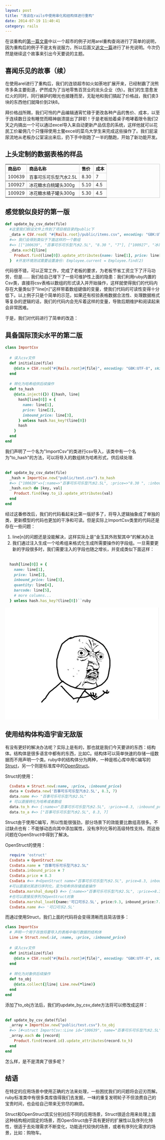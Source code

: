 ```yaml
---
layout: post
title: "浅谈在rails中使用串化和结构体进行重构"
date: 2014-07-19 11:40:41
category: rails
---
```


在谈重构的[第一篇文章](/use-arel-to-refactor-your-sql)中以一个超市的例子对用arel重构查询进行了简单的说明，因为重构后的例子不是太有说服力，所以后面又[追文一篇](/intro-of-orderquery-class)进行了补充说明。今次仍然是继续这个故事来引出今天要说的主题。

## 喜闻乐见的故事（续）

在使用arel进行了重构后，我们的连锁超市如火如荼地扩展开来，已经制霸了浣熊市多条主要街道，俨然成为了当地零售百货业的龙头企业（伪）。我们的生意愈发红火的同时，同行嫉妒的眼光也接踵而至，无耻地和我们搞起了价格战，我们卖3块的东西他们就降价到2块8。

拜价格战所赐，我们可怜的产品编辑通宵忙碌于更改各种产品的售价、成本，以至于连续数日没有睡觉而精神崩溃提出了辞职！于是老板拍着桌子咆哮着限令我们2天之内搞出一个可以通过excel导入来自动更新产品信息的系统，这样他就可以花民工价雇佣几个只懂得使用土鳖excel的菜鸟大学生来完成这些操作了。我们屁滚尿流地从老板办公室滚出来后，扔下手中刚跑了一半的酷跑，开始了新功能开发。

## 上头定制的数据表格的样品

<table style="border-collapse: collapse" bordercolor="#ccc" cellspacing="0" cellpadding="4" width="100%" align="center" border="1
">
  <thead>
    <tr class="header">
      <th align="left">商品ID</th>
      <th align="left">商品名称</th>
      <th align="left">售价</th>
      <th align="left">成本</th>
    </tr>
  </thead>
  <tbody>
    <tr class="odd">
      <td align="left">100639</td>
      <td align="left">百事可乐可乐型汽水2.5L</td>
      <td align="left">8.30</td>
      <td align="left">7</td>
    </tr>
    <tr class="even">
      <td align="left">100927</td>
      <td align="left">冰花糖水白桃罐头300g</td>
      <td align="left">5.10</td>
      <td align="left">4.5</td>
    </tr>
    <tr class="odd">
      <td align="left">100929</td>
      <td align="left">冰花糖水橘子罐头300g</td>
      <td align="left">5.30</td>
      <td align="left">4.5</td>
    </tr>
  </tbody>
</table>


## 感觉貌似良好的第一版

```ruby
def update_by_csv_date(file)
  #这里我们假设文件上传到了项目根目录的public下
  _data = CSV.read( "#{Rails.root}/public/items.csv", encoding: "GBK:UTF-8", skip_lines: /^\p{Han}+/)
  #=> 我们会得到类似于下面这样的一个数组
  #=> [["100639", "百事可乐可乐型汽水2.5L", "8.30 ", "7"], ["100927", "冰花糖水白桃罐头300g", "5.10 ", "4.5"], ["100929", "冰花糖水橘子罐头300g", "5.30 ", "4.5"]]
  _data.each{|line|
    Product.find(line[0]).update_attributes(name: line[1], price: line[2], inbound_price: line[3])
  }  #开发环境测试需要设置身份: Employee.current = Employee.find(2)

```

代码很不错，可以正常工作，完成了老板的要求，为老板节省工资立下了汗马功劳，但是……
我们给自己埋下了一些可维护性上面的隐患：我们利用ruby内置的Csv类，直接将csv表格以数组的形式读入并开始操作，这样就使得我们的代码内存在大量类似于"line[n]"这样带着数组键值的变量，使我们代码的可读性变得十分低下。以上例子只是个简单的示范，如果还有校验表格数据合法性、处理数据格式等复杂的逻辑的话，我们的代码内会充斥着这样的变量，导致后期维护和阅读起来会非常困难。

于是，我们对代码进行了简单的改造：

## 具备国际顶尖水平的第二版

```ruby
class ImportCsv

  # 读入csv文件
  def initialize(file)
    @data = CSV.read("#{Rails.root}#{file}", encoding: "GBK:UTF-8", skip_lines: /^\p{Han}+/)
  end

  # 转化为哈希组供后续操作
  def to_hash
    @data.inject({}) {|hash, line|
      hash[line[0]] = {
        name: line[1],
        price: line[2],
        inbound_price: line[3],
      } unless hash.has_key?(line[0])
      hash
    }
  end
end

```

我们声明了一个名为"ImportCsv"的类进行csv导入，该类中有一个名为"to_hash"的方法，可以将导入的数组转为哈希形式，供后续处理.

```ruby

def update_by_csv_date(file)
  _hash = ImportCsv.new("public/test.csv").to_hash
  #=> {"100639"=>{:name=>"百事可乐可乐型汽水2.5L", :price=>"8.30 ", :inbound_price=>"7"}, "100927"=>{:name=>"冰花糖水白桃罐头300g", :price=>"5.10 ", :inbound_price=>"4.5"}, "100929"=>{:name=>"冰花糖水橘子罐头300g", :price=>"5.30 ", :inbound_price=>"4.5"}}
  _hash.each do |key, val|
    Product.find(key.to_i).update_attributes(val)
  end
end

```

经过这番修改后，我们的代码看起来比第一版好多了，将导入逻辑抽象成了单独的类，更新模型的代码也更加的干净和可读。但是实际上ImportCsv类里的代码还是存在一些问题：

1. line[n]的问题还是没能解决，这样实际上是“金玉其外败絮其中”的解决办法
2. 我们通过注入生成一个哈希组来格式化生成所需要操作的字段组。一旦需要更新的字段很多时，我们需要注入的字段也随之增长，并变成类似下面这样：

```ruby

  hash[line[0]] = {
    name: line[1],
    price: line[2],
    inbound_price: line[3],
    quantity: line[4],
    barcode: line[5],
    # more columns...
  } unless hash.has_key?(line[0])``ruby

```

![](../images/gomad.jpg)


## 使用结构体构造宇宙无敌版

有没有更好的解决办法呢？实际上是有的，那也就是我们今天要讲的东西：结构体。结构体是很多语言中都有的东西，比如C。结构体可以简单快速的存储一组数据而不用声明一个类。ruby中的结构体分为两种，一种是核心库中用C编写的[Struct](http://www.ruby-doc.org/core-2.1.2/Struct.html)，另一个则是标准库中的[OpenStruct](http://www.ruby-doc.org/stdlib-2.1.2/libdoc/ostruct/rdoc/OpenStruct.html)。

Struct的使用：

```ruby
  CsvData = Struct.new(:name, :price, :inbound_price)
  data = CsvData.new('百事可乐可乐型汽水2.5L', 8.3, 7)
  data.name #=> "百事可乐可乐型汽水2.5L"
  # 可以直接转化为哈希或者数组
  data.to_h #=> {:name=>"百事可乐可乐型汽水2.5L", :price=>8.3, :inbound_price=>7}
  data.to_a #=> ["百事可乐可乐型汽水2.5L", 8.3, 7]
```
Struct由于使用C编写，所以性能很强劲，部分场景下的效能要比数组高很多。不过缺点也有：不能够动态向其中添加属性，没有序列化等的高级特性支持。而这些问题在OpenStruct中得到了解决。

OpenStruct的使用：

```ruby
  require 'ostruct'
  CsvData = OpenStruct.new
  CsvData.name = "百事可乐可乐型汽水2.5L"
  CsvData.inbound_price = 7
  CsvData.price = 8.3
  CsvData #=> #<OpenStruct name="百事可乐可乐型汽水2.5L", price=8.3, inbound_price=7>
  #可以直接对其进行序列化，变为哈希供存储或者操作
  CsvData.marshal_dump() #=> {:name=>"百事可乐可乐型汽水2.5L", :price=>8.3, :inbound_price=>7}
  #也可以直接反序列为OpenStruct对象
  CsvData.marshal_load({name:'可口可乐2.5L', price:9.3, inbound_price:7.5})
  CsvData.name #=> '可口可乐2.5L'
```

而通过使用Struct，我们上面的代码将会变得清晰而且简洁很多：

```ruby
class ImportCsv
  # 声明一个用于存放将要导入的表格中每行数据的结构体
  Line = Struct.new(:id, :name, :price, :inbound_price)

  # 读入csv文件
  def initialize(file)
    @data = CSV.read("#{Rails.root}#{file}", encoding: "GBK:UTF-8", skip_lines: /^\p{Han}+/)
  end

  # 转化为对象供后续操作
  def to_obj
    @data.collect{|line| Line.new(*line)}
  end
end

```

添加了to_obj方法后，我们的update_by_csv_date方法将可以修改成这样：

```ruby

def update_by_csv_date(file)
  _array = ImportCsv.new("public/test.csv").to_obj
  #=> [#<struct ImportCsv::Line id="100639", name="百事可乐可乐型汽水2.5L", price="8.30 ", inbound_price="7">, #<struct ImportCsv::Line id="100927", name="冰花糖水白桃罐头300g", price="5.10 ", inbound_price="4.5">, #<struct ImportCsv::Line id="100929", name="冰花糖水橘子罐头300g", price="5.30 ", inbound_price="4.5">]
  _array.each do |record|
    Product.find(record.id).update_attributes(record.to_h)
  end
end

```

怎么样，是不是清爽了很多呢？

## 结语

在特定的应用场景中使用正确的方法来处理，一些困扰我们的问题将会迎刃而解。ruby标准类中有很多类库值得我们去发掘，一味的重复发明轮子不但浪费自己的宝贵时间，也会给自己带来无穷尽的麻烦。

Struct和OpenStruct其实分别对应不同的应用场景，Struct很适合用来处理上面这种结构相对固定的场景，而OpenStruct由于具有更好的扩展性以及序列化特性，很适于去处理需求不断变化，功能迭代较快的场景，或者有序列化需求的场景，比如：购物车。
